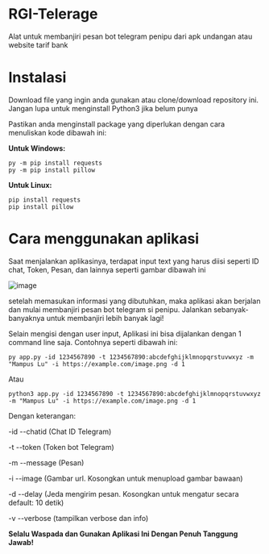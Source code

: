 # RGI-Telerage
Alat untuk membanjiri pesan bot telegram penipu dari apk undangan atau website tarif bank

# Instalasi
Download file yang ingin anda gunakan atau clone/download repository ini. Jangan lupa untuk menginstall Python3 jika belum punya

Pastikan anda menginstall package yang diperlukan dengan cara menuliskan kode dibawah ini:

**Untuk Windows:**
```
py -m pip install requests
py -m pip install pillow
```

**Untuk Linux:**
```
pip install requests
pip install pillow
```

# Cara menggunakan aplikasi
Saat menjalankan aplikasinya, terdapat input text yang harus diisi seperti ID chat, Token, Pesan, dan lainnya seperti gambar dibawah ini

![image](https://github.com/RedStoneCraftGG/RGI-Scammer-Revenge/assets/66346080/535ff7ec-99c7-4590-97cc-999d66a57f67)

setelah memasukan informasi yang dibutuhkan, maka aplikasi akan berjalan dan mulai membanjiri pesan bot telegram si penipu. Jalankan sebanyak-banyaknya untuk membanjiri lebih banyak lagi!

Selain mengisi dengan user input, Aplikasi ini bisa dijalankan dengan 1 command line saja. Contohnya seperti dibawah ini:

```
py app.py -id 1234567890 -t 1234567890:abcdefghijklmnopqrstuvwxyz -m "Mampus Lu" -i https://example.com/image.png -d 1
```
Atau
```
python3 app.py -id 1234567890 -t 1234567890:abcdefghijklmnopqrstuvwxyz -m "Mampus Lu" -i https://example.com/image.png -d 1
```
Dengan keterangan:

-id --chatid (Chat ID Telegram)

-t --token (Token bot Telegram)

-m --message (Pesan)

-i --image (Gambar url. Kosongkan untuk menupload gambar bawaan)

-d --delay (Jeda mengirim pesan. Kosongkan untuk mengatur secara default: 10 detik)

-v --verbose (tampilkan verbose dan info)



**Selalu Waspada dan Gunakan Aplikasi Ini Dengan Penuh Tanggung Jawab!**
